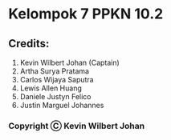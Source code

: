 # Kelompok 7 PPKN 10.2

## Credits:
1. Kevin Wilbert Johan (Captain) 
2. Artha Surya Pratama
3. Carlos Wijaya Saputra
4. Lewis Allen Huang
5. Daniele Justyn Felico
6. Justin Marguel Johannes

### Copyright Ⓒ Kevin Wilbert Johan 
